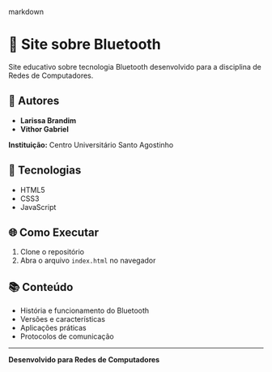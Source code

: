 markdown
# 📡 Site sobre Bluetooth

Site educativo sobre tecnologia Bluetooth desenvolvido para a disciplina de Redes de Computadores.

## 👥 Autores

- **Larissa Brandim**
- **Vithor Gabriel**

**Instituição:** Centro Universitário Santo Agostinho

## 🚀 Tecnologias

- HTML5
- CSS3
- JavaScript

## 🌐 Como Executar

1. Clone o repositório
2. Abra o arquivo `index.html` no navegador

## 📚 Conteúdo

- História e funcionamento do Bluetooth
- Versões e características
- Aplicações práticas
- Protocolos de comunicação

---

**Desenvolvido para Redes de Computadores**

